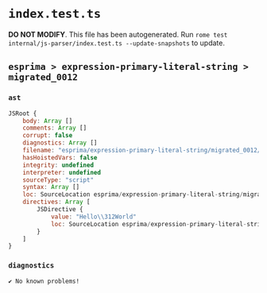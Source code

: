 # `index.test.ts`

**DO NOT MODIFY**. This file has been autogenerated. Run `rome test internal/js-parser/index.test.ts --update-snapshots` to update.

## `esprima > expression-primary-literal-string > migrated_0012`

### `ast`

```javascript
JSRoot {
	body: Array []
	comments: Array []
	corrupt: false
	diagnostics: Array []
	filename: "esprima/expression-primary-literal-string/migrated_0012/input.js"
	hasHoistedVars: false
	integrity: undefined
	interpreter: undefined
	sourceType: "script"
	syntax: Array []
	loc: SourceLocation esprima/expression-primary-literal-string/migrated_0012/input.js 1:0-1:16
	directives: Array [
		JSDirective {
			value: "Hello\\312World"
			loc: SourceLocation esprima/expression-primary-literal-string/migrated_0012/input.js 1:0-1:16
		}
	]
}
```

### `diagnostics`

```
✔ No known problems!

```
